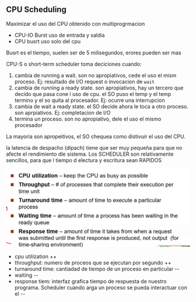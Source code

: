 ## CPU Scheduling
Maximizar el uso del CPU obtenido con multiprogrmacion

- CPU-IO Burst uso de entrada y saldia
- CPU busrt uso solo del cpu

Busrt es el tiempo, suelen ser de 5 milisegundos, erores pueden ser mas

CPU-S o short-term scheduler toma deciciones cuando:
1. cambia de running a wait. son no apropiativos, cede el uso el mism proceso. Ej: resultado de I/O request o invocacion de `wait`
2. cambia de running a ready state. son apropiativos, hay un tercero que decido que pasa cone l uso de cpu. el SO puso el temp y el temp termino y el so quita al procesador. Ej: ocurre una interrupcion
3. cambia de wait a ready state. el SO decide ahora le toca a otro proceso. son aprpiativos. Ej: completacion de I/O
4. termina un proceso. son no apropiativo, dele el uso el mismo procesador

La mayoria son apropeitivos, el SO chequea como distivuir el uso del CPU. 

la latencia de despacho (dipach) tiene que ser muy pequeña para que no afecte el rendimiento dle sistema.
Los SCHEDULER son relativamente sencillos, para que l tiempo d electura y escritura sean RAPIDOS

![](../assets/optmi.png)
- cpu utilization ++
- throughput: numero de proceos que se ejecutan por segundo ++
- turnaround time: cantiadad de tiempo de un proceso en particular --
- waiting --
- response tiem: interfaz grafica tiempo de respuesta de nuestro programa. Scheduler cuando arga un proceso se pueda interactuar con el --